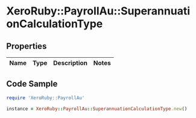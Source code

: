 # XeroRuby::PayrollAu::SuperannuationCalculationType

## Properties

Name | Type | Description | Notes
------------ | ------------- | ------------- | -------------

## Code Sample

```ruby
require 'XeroRuby::PayrollAu'

instance = XeroRuby::PayrollAu::SuperannuationCalculationType.new()
```


